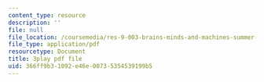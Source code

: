 ```yaml
---
content_type: resource
description: ''
file: null
file_location: /coursemedia/res-9-003-brains-minds-and-machines-summer-course-summer-2015/366ff9b31092e46e00735354539199b5_PlAelAX6gSU.pdf
file_type: application/pdf
resourcetype: Document
title: 3play pdf file
uid: 366ff9b3-1092-e46e-0073-5354539199b5
---
```

